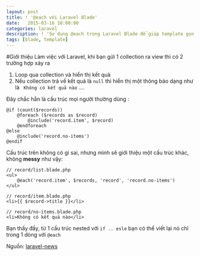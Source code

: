 ```yaml
---
layout: post
title: ! '@each với Laravel Blade'
date:   2015-03-16 10:00:00
categories: laravel
description: ! 'Sử dụng @each trong Laravel Blade để giúp template gọn gàng hơn '
tags: [blade, template]
---
```


#Giới thiệu
Làm việc với Laravel, khi bạn gửi 1 collection ra view thì có 2 trường hợp xảy ra

1. Loop qua collection và hiển thị kết quả
2. Nếu collection trả về kết quả là `null` thì hiển thị một thông báo dạng như là ` Không có kết quả nào` ....

Đây chắc hẳn là cấu trúc mọi người thường dùng :

```blade
@if (count($records))
    @foreach ($records as $record)
        @include('record.item', $record)
    @endforeach
@else
    @include('record.no-items')
@endif
```

Cấu trúc trên không có gì sai, nhưng mình sẽ giới thiệu một cấu trúc khác, không **messy** như vậy:

```blade
// record/list.blade.php
<ul>
    @each('record.item', $records, 'record', 'record.no-items')
</ul>

// record/item.blade.php
<li>{{ $record->title }}</li>

// record/no-items.blade.php
<li>Không có kết quả nào</li>
```

Bạn thấy đấy, từ 1 cấu trúc nested với `if .. esle` bạn có thể viết lại nó chỉ trong 1 dòng với `@each`

Nguồn: [laravel-news](https://laravel-news.com/2014/09/laravel-blade/)

